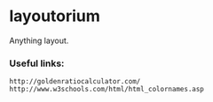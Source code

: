 layoutorium
===========

Anything layout.


### Useful links:

    http://goldenratiocalculator.com/
    http://www.w3schools.com/html/html_colornames.asp